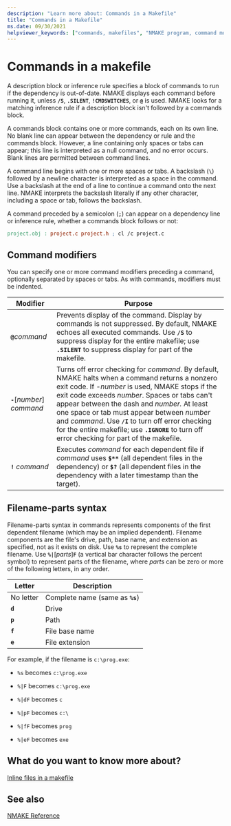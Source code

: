 ```yaml
---
description: "Learn more about: Commands in a Makefile"
title: "Commands in a Makefile"
ms.date: 09/30/2021
helpviewer_keywords: ["commands, makefiles", "NMAKE program, command modifiers", "command modifiers", "syntax, filename-parts", "filename-parts syntax in NMAKE"]
---
```

# Commands in a makefile

A description block or inference rule specifies a block of commands to run if the dependency is out-of-date. NMAKE displays each command before running it, unless **`/S`**, **`.SILENT`**, **`!CMDSWITCHES`**, or **`@`** is used. NMAKE looks for a matching inference rule if a description block isn't followed by a commands block.

A commands block contains one or more commands, each on its own line. No blank line can appear between the dependency or rule and the commands block. However, a line containing only spaces or tabs can appear; this line is interpreted as a null command, and no error occurs. Blank lines are permitted between command lines.

A command line begins with one or more spaces or tabs. A backslash (**`\`**) followed by a newline character is interpreted as a space in the command. Use a backslash at the end of a line to continue a command onto the next line. NMAKE interprets the backslash literally if any other character, including a space or tab, follows the backslash.

A command preceded by a semicolon (**`;`**) can appear on a dependency line or inference rule, whether a commands block follows or not:

```makefile
project.obj : project.c project.h ; cl /c project.c
```

## <a name="command-modifiers"></a> Command modifiers

You can specify one or more command modifiers preceding a command, optionally separated by spaces or tabs. As with commands, modifiers must be indented.

| Modifier | Purpose |
|--|--|
| **`@`**_command_ | Prevents display of the command. Display by commands is not suppressed. By default, NMAKE echoes all executed commands. Use **`/S`** to suppress display for the entire makefile; use **`.SILENT`** to suppress display for part of the makefile. |
| **`-`**\[*number*] *command* | Turns off error checking for *command*. By default, NMAKE halts when a command returns a nonzero exit code. If *-number* is used, NMAKE stops if the exit code exceeds *number*. Spaces or tabs can't appear between the dash and *number.* At least one space or tab must appear between *number* and *command*. Use **`/I`** to turn off error checking for the entire makefile; use **`.IGNORE`** to turn off error checking for part of the makefile. |
| **`!`** *command* | Executes *command* for each dependent file if *command* uses **`$**`** (all dependent files in the dependency) or **`$?`** (all dependent files in the dependency with a later timestamp than the target). |

## <a name="filename-parts-syntax"></a> Filename-parts syntax

Filename-parts syntax in commands represents components of the first dependent filename (which may be an implied dependent). Filename components are the file's drive, path, base name, and extension as specified, not as it exists on disk. Use **`%s`** to represent the complete filename. Use **`%|`**\[*parts*]**`F`** (a vertical bar character follows the percent symbol) to represent parts of the filename, where *parts* can be zero or more of the following letters, in any order.

| Letter | Description |
|--|--|
| No letter | Complete name (same as **`%s`**) |
| **`d`** | Drive |
| **`p`** | Path |
| **`f`** | File base name |
| **`e`** | File extension |

For example, if the filename is `c:\prog.exe`:

- `%s` becomes `c:\prog.exe`

- `%|F` becomes `c:\prog.exe`

- `%|dF` becomes `c`

- `%|pF` becomes `c:\`

- `%|fF` becomes `prog`

- `%|eF` becomes `exe`

## What do you want to know more about?

[Inline files in a makefile](inline-files-in-a-makefile.md)

## See also

[NMAKE Reference](nmake-reference.md)
